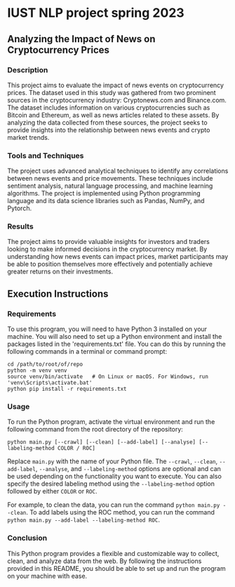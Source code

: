 # IUST NLP project spring 2023
## Analyzing the Impact of News on Cryptocurrency Prices

### Description

This project aims to evaluate the impact of news events on cryptocurrency prices. The dataset used in this study was gathered from two prominent sources in the cryptocurrency industry: Cryptonews.com and Binance.com. The dataset includes information on various cryptocurrencies such as Bitcoin and Ethereum, as well as news articles related to these assets. By analyzing the data collected from these sources, the project seeks to provide insights into the relationship between news events and crypto market trends.

### Tools and Techniques

The project uses advanced analytical techniques to identify any correlations between news events and price movements. These techniques include sentiment analysis, natural language processing, and machine learning algorithms. The project is implemented using Python programming language and its data science libraries such as Pandas, NumPy, and Pytorch.

### Results

The project aims to provide valuable insights for investors and traders looking to make informed decisions in the cryptocurrency market. By understanding how news events can impact prices, market participants may be able to position themselves more effectively and potentially achieve greater returns on their investments.

## Execution Instructions
### Requirements

To use this program, you will need to have Python 3 installed on your machine. You will also need to set up a Python environment and install the packages listed in the 'requirements.txt' file. You can do this by running the following commands in a terminal or command prompt:

```
cd /path/to/root/of/repo
python -m venv venv
source venv/bin/activate   # On Linux or macOS. For Windows, run 'venv\Scripts\activate.bat'
python pip install -r requirements.txt
```

### Usage

To run the Python program, activate the virtual environment and run the following command from the root directory of the repository:

```
python main.py [--crawl] [--clean] [--add-label] [--analyse] [--labeling-method COLOR / ROC]
```

Replace `main.py` with the name of your Python file. The `--crawl`, `--clean`, `--add-label`, `--analyse`, and `--labeling-method` options are optional and can be used depending on the functionality you want to execute. You can also specify the desired labeling method using the `--labeling-method` option followed by either `COLOR` or `ROC`.

For example, to clean the data, you can run the command `python main.py --clean`. To add labels using the ROC method, you can run the command `python main.py --add-label --labeling-method ROC`.

### Conclusion

This Python program provides a flexible and customizable way to collect, clean, and analyze data from the web. By following the instructions provided in this README, you should be able to set up and run the program on your machine with ease.